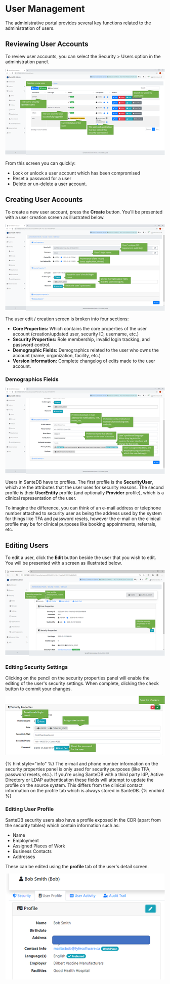 # User Management

The administrative portal provides several key functions related to the administration of users. 

## Reviewing User Accounts

To review user accounts, you can select the Security &gt; Users option in the administration panel.

![](../../../.gitbook/assets/image%20%284%29.png)

From this screen you can quickly:

* Lock or unlock a user account which has been compromised
* Reset a password for a user
* Delete or un-delete a user account.

## Creating User Accounts

To create a new user account, press the **Create** button. You'll be presented with a user creation screen as illustrated below.

![](../../../.gitbook/assets/image%20%2896%29.png)

The user edit / creation screen is broken into four sections:

* **Core Properties:** Which contains the core properties of the user account \(creation/updated user, security ID, username, etc.\)
* **Security Properties:** Role membership, invalid login tracking, and password control.
* **Demographic Fields:** Demographics related to the user who owns the account \(name, organization, facility, etc.\)
* **Version Information:** Complete changelog of edits made to the user account.

### Demographics Fields

![](../../../.gitbook/assets/image%20%2859%29.png)

Users in SanteDB have to profiles. The first profile is the **SecurityUser**, which are the attributes that the user uses for security reasons. The second profile is their **UserEntity** profile \(and optionally **Provider** profile\), which is a clinical representation of the user. 

To imagine the difference, you can think of an e-mail address or telephone number attached to security user as being the address used by the system for things like TFA and password resets, however the e-mail on the clinical profile may be for clinical purposes like booking appointments, referrals, etc.

## Editing Users

To edit a user, click the **Edit** button beside the user that you wish to edit. You will be presented with a screen as illustrated below.

![](../../../.gitbook/assets/image%20%283%29.png)

### Editing Security Settings

Clicking on the pencil on the security properties panel will enable the editing of the user's security settings. When complete, clicking the check button to commit your changes.

![](../../../.gitbook/assets/image%20%28106%29.png)

{% hint style="info" %}
The e-mail and phone number information on the security properties panel is only used for security purposes \(like TFA, password resets, etc.\). If you're using SanteDB with a third party IdP, Active Directory or LDAP authentication these fields will attempt to update the profile on the source system. This differs from the clinical contact information on the profile tab which is always stored in SanteDB. 
{% endhint %}

### Editing User Profile

SanteDB security users also have a profile exposed in the CDR \(apart from the security tables\) which contain information such as:

* Name
* Employment
* Assigned Places of Work
* Business Contacts
* Addresses

These can be edited using the **profile** tab of the user's detail screen.  


![](../../../.gitbook/assets/image%20%2829%29.png)

